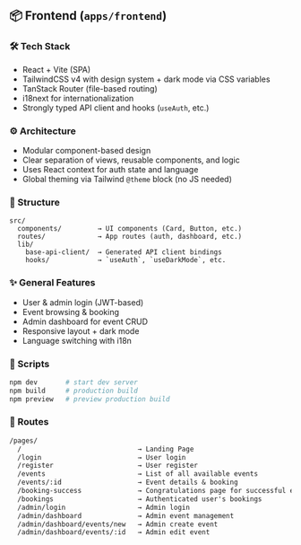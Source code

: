 ## 📦 Frontend (`apps/frontend`)

### 🛠️ Tech Stack

- React + Vite (SPA)
- TailwindCSS v4 with design system + dark mode via CSS variables
- TanStack Router (file-based routing)
- i18next for internationalization
- Strongly typed API client and hooks (`useAuth`, etc.)

### ⚙️ Architecture

- Modular component-based design
- Clear separation of views, reusable components, and logic
- Uses React context for auth state and language
- Global theming via Tailwind `@theme` block (no JS needed)

### 📁 Structure

```
src/
  components/         → UI components (Card, Button, etc.)
  routes/             → App routes (auth, dashboard, etc.)
  lib/
    base-api-client/  → Generated API client bindings
    hooks/            → `useAuth`, `useDarkMode`, etc.
```

### ✨ General Features

- User & admin login (JWT-based)
- Event browsing & booking
- Admin dashboard for event CRUD
- Responsive layout + dark mode
- Language switching with i18n

### 🧪 Scripts

```bash
npm dev       # start dev server
npm build     # production build
npm preview   # preview production build
```

### 🧭 Routes

```txt
/pages/
  /                             → Landing Page
  /login                        → User login
  /register                     → User register
  /events                       → List of all available events
  /events/:id                   → Event details & booking
  /booking-success              → Congratulations page for successful event booking
  /bookings                     → Authenticated user's bookings
  /admin/login                  → Admin login
  /admin/dashboard              → Admin event management
  /admin/dashboard/events/new   → Admin create event
  /admin/dashboard/events/:id   → Admin edit event
```
